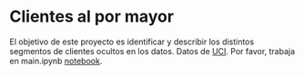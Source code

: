 
# Clientes al por mayor
El objetivo de este proyecto es identificar y describir los distintos segmentos de clientes ocultos en los datos. Datos de [UCI](https://archive.ics.uci.edu/ml/datasets/Wholesale+customers). Por favor, trabaja en main.ipynb [notebook](https://colab.research.google.com/github/emmanueliarussi/DataScienceCapstone/blob/master/3_MidtermProjects/ProjectWC/main.ipynb).

